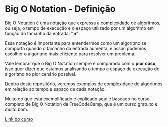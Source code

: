 # Big O Notation - Definição

Big O Notation é uma notação que expressa a complexidade de algoritmos, ou seja, o tempo de execução e o espaço utilizado por um algoritmo em função do tamanho da entrada: **"n"**.

Essa notação é importante para entendermos como um algoritmo se comporta quando o tamanho da entrada aumenta, e assim podemos escolher o algoritmo mais eficiente para resolver um problema.

Vale lembrar que o Big O Notation sempre é comparado com o **pior caso**, isso quer dizer que estamos analisando o tempo e espaço de execução do algoritmo no pior cenário possível.

Dentro deste repositório, veremos exemplos de complexidade de algoritmos em relação ao tempo e espaço de cada notação.

Muito do que está exemplificado e explicado aqui é baseado no curso completo de Big O Notation da FreeCodeCamp, que é um curso gratuito e muito bom.

[Link do curso](https://youtu.be/Mo4vesaut8g)
